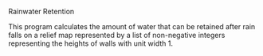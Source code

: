 Rainwater Retention

This program calculates the amount of water that can be retained after rain falls on a relief map represented by a list of non-negative integers representing the heights of walls with unit width 1.

